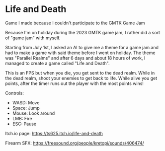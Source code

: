 # Life and Death
Game I made because I couldn't participate to the GMTK Game Jam

Because I'm on holiday during the 2023 GMTK game jam, I rather did a sort of "game jam" with myself.

Starting from July 1st, I asked an AI to give me a theme for a game jam and had to make a game with said theme before I went on holiday. The theme was "Parallel Realms" and after 6 days and about 18 hours of work, I managed to create a game called "Life and Death".

This is an FPS but when you die, you get sent to the dead realm. While in the dead realm, shoot your enemies to get back to life. While alive you get points, after the timer runs out the player with the most points wins!

Controls:

- WASD: Move
- Space: Jump
- Mouse: Look around
- LMB: Fire
- ESC: Pause

Itch.io page: https://ts625.itch.io/life-and-death

Firearm SFX: https://freesound.org/people/kretopi/sounds/406474/
